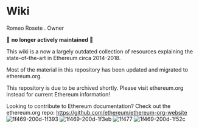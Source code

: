 # Wiki
Romeo Rosete . Owner 

:no_entry_sign: **no longer actively maintained** :no_entry_sign:

This wiki is a now a largely outdated collection of resources explaining the state-of-the-art in Ethereum circa 2014-2018.

Most of the material in this repository has been updated and migrated to ethereum.org.

This repository is due to be archived shortly. Please visit ethereum.org instead for current Ethereum information!

Looking to contribute to Ethereum documentation? Check out the ethereum.org repo: https://github.com/ethereum/ethereum-org-website
![1f469-200d-1f393](https://github.com/user-attachments/assets/e59d53d8-4a8d-4f8a-8315-8507c7165303)
![1f469-200d-1f3eb](https://github.com/user-attachments/assets/c6f97f16-3019-47de-b4c8-f0cbd7a7b614)
![1f477](https://github.com/user-attachments/assets/61476241-b8fc-412d-9cae-3962e71707a3)
![1f469-200d-1f52c](https://github.com/user-attachments/assets/8e286a0d-7493-4d09-99ec-9e9d072761d0)
